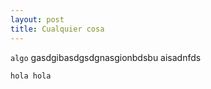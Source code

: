```yaml
---
layout: post
title: Cualquier cosa
---
```

`algo` gasdgibasdgsdgnasgionbdsbu aisadnfds
```
hola hola
```
